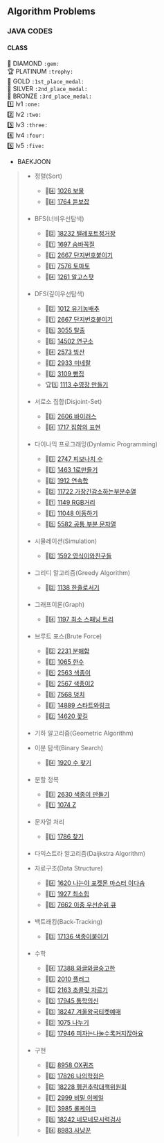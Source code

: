 
## Algorithm Problems
### JAVA CODES

#### CLASS
:gem: DIAMOND `:gem:`  
:trophy: PLATINUM `:trophy:`  
:1st_place_medal: GOLD `:1st_place_medal:`  
:2nd_place_medal: SILVER `:2nd_place_medal:`  
:3rd_place_medal: BRONZE `:3rd_place_medal:`  
:one: lv1 `:one:`  
:two: lv2 `:two:`  
:three: lv3 `:three:`  
:four: lv4 `:four:`  
:five: lv5 `:five:`  

* BAEKJOON
>   * 정렬(Sort)
>       * :2nd_place_medal::four: [1026 보물](BAEKJOON/Main_1026_보물.java)
>       * :2nd_place_medal::four: [1764 듣보잡](BAEKJOON/Main_1764_듣보잡.java)
>
>   * BFS(너비우선탐색)
>       * :2nd_place_medal::two: [18232 텔레포트정거장](BAEKJOON/Main_18232_텔레포트정거장.java)
>       * :2nd_place_medal::one: [1697 숨바꼭질](BAEKJOON/Main_1697_숨바꼭질.java)
>       * :2nd_place_medal::one: [2667 단지번호붙이기](BAEKJOON/Main_2667_단지번호붙이기_BFS.java)
>       * :2nd_place_medal::one: [7576 토마토](BAEKJOON/Main_7576_토마토.java)
>       * :1st_place_medal::four: [1261 알고스팟](BAEKJOON/Main_1261_알고스팟.java)
>
>   * DFS(깊이우선탐색)
>       * :2nd_place_medal::two: [1012 유기농배추](BAEKJOON/Main_1012_유기농배추.java)
>       * :2nd_place_medal::one: [2667 단지번호붙이기](BAEKJOON/Main_2667_단지번호붙이기_DFS.java)
>       * :1st_place_medal::five: [3055 탈출](BAEKJOON/Main_3055_탈출.java)
>       * :1st_place_medal::five: [14502 연구소](BAEKJOON/Main_14502_연구소.java)
>       * :1st_place_medal::four: [2573 빙산](BAEKJOON/Main_2573_빙산.java)
>       * :1st_place_medal::three: [2933 미네랄](BAEKJOON/Main_2933_미네랄.java)
>       * :1st_place_medal::two: [3109 빵집](BAEKJOON/Main_3109_빵집.java)
>       * :trophy::five: [1113 수영장 만들기](BAEKJOON/Main_1113_수영장만들기.java)
>
>   * 서로소 집합(Disjoint-Set)
>       * :2nd_place_medal::three: [2606 바이러스](BAEKJOON/Main_2606_바이러스.java)
>       * :1st_place_medal::four: [1717 집합의 표현](BAEKJOON/Main_1717_집합의표현.java)
>
>   * 다이나믹 프로그래밍(Dynlamic Programming)
>       * :3rd_place_medal::three: [2747 피보나치 수](BAEKJOON/Main_2747_피보나치수.java)
>       * :2nd_place_medal::three: [1463 1로만들기](BAEKJOON/Main_1463_1로만들기.java)
>       * :2nd_place_medal::two: [1912 연속합](BAEKJOON/Main_1912_연속합.java)
>       * :2nd_place_medal::two: [11722 가장긴감소하는부분수열](BAEKJOON/Main_11722_가장긴감소하는부분수열.java)
>       * :2nd_place_medal::one: [1149 RGB거리](BAEKJOON/Main_1149_RGB거리.java)
>       * :2nd_place_medal::one: [11048 이동하기](BAEKJOON/Main_11048_이동하기.java)
>       * :1st_place_medal::five: [5582 공통 부분 문자열](BAEKJOON/Main_5582_공통부분문자열.java)
>
>   * 시뮬레이션(Simulation)
>       * :3rd_place_medal::two: [1592 영식이와친구들](BAEKJOON/Main_1592_영식이와친구들.java)
>
>   * 그리디 알고리즘(Greedy Algorithm)
>       * :2nd_place_medal::two: [1138 한줄로서기](BAEKJOON/Main_1138_한줄로서기.java)
>
>   * 그래프이론(Graph)
>       * :1st_place_medal::four: [1197 최소 스패닝 트리](BAEKJOON/Main_1197_최소스패닝트리.java)
>
>   * 브루트 포스(Brute Force)
>       * :3rd_place_medal::two: [2231 분해합](BAEKJOON/Main_2231_분해합.java)
>       * :2nd_place_medal::three: [1065 한수](BAEKJOON/Main_1065_한수.java)
>       * :2nd_place_medal::five: [2563 색종이](BAEKJOON/Main_2563_색종이.java)
>       * :2nd_place_medal::five: [2567 색종이2](BAEKJOON/Main_2567_색종이2.java)
>       * :2nd_place_medal::five: [7568 덩치](BAEKJOON/Main_7568_덩치.java)
>       * :2nd_place_medal::three: [14889 스타트와링크](BAEKJOON/Main_14889_스타트와링크.java)
>       * :2nd_place_medal::two: [14620 꽃길](BAEKJOON/Main_14620_꽃길.java)
>
>   * 기하 알고리즘(Geometric Algorithm)
>
>   * 이분 탐색(Binary Search)
>       * :2nd_place_medal::four: [1920 수 찾기](BAEKJOON/Main_1920_수찾기.java)
>
>   * 분할 정복
>       * :2nd_place_medal::three: [2630 색종이 만들기](BAEKJOON/Main_2630_색종이만들기.java)
>       * :2nd_place_medal::one: [1074 Z](BAEKJOON/Main_1074_Z.java)
>
>   * 문자열 처리
>       * :1st_place_medal::one: [1786 찾기](BAEKJOON/Main_1786_찾기.java)
>
>   * 다익스트라 알고리즘(Daijkstra Algorithm)
>
>   * 자료구조(Data Structure)
>       * :2nd_place_medal::four: [1620 나는야 포켓몬 마스터 이다솜](BAEKJOON/Main_1620_나는야포켓몬마스터이다솜.java)
>       * :2nd_place_medal::one: [1927 최소힙](BAEKJOON/Main_1927_최소힙.java)
>       * :1st_place_medal::five: [7662 이중 우선순위 큐](BAEKJOON/Main_7662_이중우선순위큐.java)
>
>   * 백트래킹(Back-Tracking)
>       * :1st_place_medal::three: [17136 색종이붙이기](BAEKJOON/Main_17136_색종이붙이기.java)
>
>   * 수학
>       * :3rd_place_medal::four: [17388 와글와글숭고한](BAEKJOON/Main_17388_와글와글숭고한.java)
>       * :3rd_place_medal::three: [2010 플러그](BAEKJOON/Main_2010_플러그.java)
>       * :3rd_place_medal::three: [2163 초콜릿 자르기](BAEKJOON/Main_2163_초콜릿자르기.java)
>       * :3rd_place_medal::three: [17945 통학의신](BAEKJOON/Main_17945_통학의신.java)
>       * :3rd_place_medal::three: [18247 겨울왕국티켓예매](BAEKJOON/Main_18247_겨울왕국티켓예매.java)
>       * :3rd_place_medal::two: [1075 나누기](BAEKJOON/Main_1075_나누기.java)
>       * :3rd_place_medal::two: [17946 피자는나눌수록커지잖아요](BAEKJOON/Main_17946_피자는나눌수록커지잖아요.java)
>
>   * 구현
>       * :3rd_place_medal::two: [8958 OX퀴즈](BAEKJOON/Main_8958_OX퀴즈.java)
>       * :3rd_place_medal::two: [17826 나의학점은](BAEKJOON/Main_17826_나의학점은.java)
>       * :3rd_place_medal::two: [18228 펭귄추락대책위원회](BAEKJOON/Main_18228_펭귄추락대책위원회.java)
>       * :3rd_place_medal::one: [2999 비밀 이메일](BAEKJOON/Main_2999_비밀이메일.java)
>       * :3rd_place_medal::one: [3985 롤케이크](BAEKJOON/Main_3985_롤케이크.java)
>       * :2nd_place_medal::five: [18242 네모네모시력검사](BAEKJOON/Main_18242_네모네모시력검사.java)
>       * :1st_place_medal::four: [8983 사냥꾼](BAEKJOON/Main_7662_이중우선순위큐.java)
>
